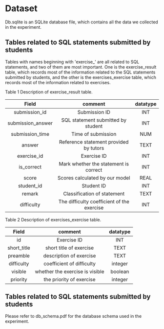 # Dataset
Db.sqlite is an SQLite database file, which contains all the data we collected in the experiment.

## Tables related to SQL statements submitted by students

Tables with names beginning with 'exercise_' are all related to SQL statements, and two of them are most important. 
One is the exercise_result table, which records most of the information related to the SQL statements submitted by students, 
and the other is the exercises_exercise table, which records most of the information related to exercises.


Table 1 Description of exercise_result table.

| Field | comment | datatype |
| :------:| :------: | :------: |
| submission_id  | Submission ID | INT |
| submission_answer | SQL statement submitted by student | INT |
| submission_time | Time of submission | NUM |
| answer | Reference statement provided by tutors | TEXT |
| exercise_id | Exercise ID | INT |
| is_correct | Mark whether the statement is correct | INT |
| score | Scores calculated by our model | REAL |
| student_id | Student ID | INT |
| remark | Classification of statement | TEXT |
| difficulty | The difficulty coefficient of the exercise | INT |


Table 2 Description of exercises_exercise table.

| Field | comment |datatype |
| :------:| :------: | :------: |
| id  | Exercise ID| INT|
| short_title | short title of exercise |TEXT|
| preamble | description of exercise | TEXT |
| difficulty | coefficient of difficulty | integer |
| visible | whether the exercise is visible  | boolean |
| priority | the priority of exercise | integer |

## Tables related to SQL statements submitted by students
Please refer to db_schema.pdf for the database schema used in the experiment.

#
